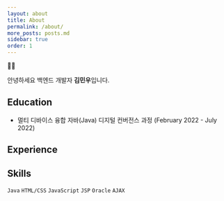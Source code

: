 ```yaml
---
layout: about
title: About
permalink: /about/
more_posts: posts.md
sidebar: true
order: 1
---
```





🙋‍♂️

안녕하세요 백엔드 개발자 **김민우**입니다.



## Education  
- 멀티 디바이스 융합 자바(Java) 디지털 컨버전스 과정 (February 2022 - July 2022)

## Experience

## Skills
`Java` `HTML/CSS` `JavaScript` `JSP` `Oracle` `AJAX`
